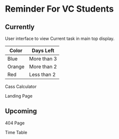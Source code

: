 # Reminder For VC Students

## Currently

User interface to view Current task in main top display.

|Color|Days Left|
|-|-|
|Blue|More than 3|
|Orange|More than 2|
|Red|Less than 2|

Cass Calculator

Landing Page

## Upcoming

404 Page

Time Table
